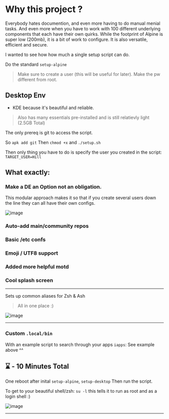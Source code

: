 # Why this project ? 

Everybody hates documention, and even more having to do manual menial tasks. 
And even more when you have to work with 100 different underlying components that each have their own quirks.
While the footprint of Alpine is super low (200mb), it is a bit of work to configure. 
It is also versatile, efficient and secure. 

I wanted to see how how much a single setup script can do. 

Do the standard `setup-alpine` 
> Make sure to create a user (this will be useful for later). Make the pw different from root. 

## Desktop Env 

- KDE because it's beautiful and reliable.
> Also has many essentials pre-installed and is still relatievly light (2.5GB Total)

The only prereq is git to access the script.

So `apk add git`
Then `chmod +x` and `./setup.sh` 

Then only thing you have to do is specify the user you created in the script:
`TARGET_USER=Hill`

## What exactly: 

### Make a DE an Option not an obligation. 

This modular approach makes it so that if you create several users down the line they can all have their own configs. 

![image](https://github.com/user-attachments/assets/1ae70597-2560-431e-9cdc-1368f1826173)

### Auto-add main/community repos

### Basic /etc confs 

### Emoji / UTF8 support

### Added more helpful motd

### Cool splash screen
----

Sets up common aliases for Zsh & Ash 
> All in one place :)

![image](https://github.com/user-attachments/assets/f68f8c19-7b45-4af9-9c10-03a321f599c4)

----
### Custom `.local/bin`

With an example script to search through your apps `iapps`: See example above ^^ 

## ⌛ - 10 Minutes Total

One reboot after inital `setup-alpine`,  `setup-desktop`
Then run the script.

To get to your beautiful shell/zsh: `su -l` this tells it to run as root and as a login shell :)

![image](https://github.com/user-attachments/assets/4538fc89-a0b0-4feb-9a02-0279dfc6109f)

----





